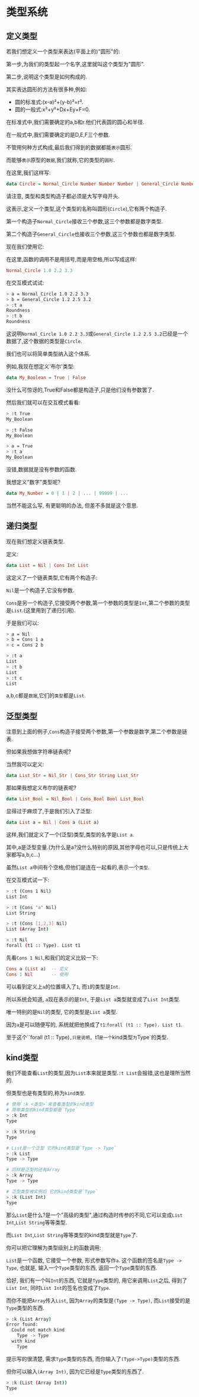 # 类型系统

## 定义类型

若我们想定义一个类型来表达(平面上的)"圆形"的:

第一步,为我们的类型起一个名字,这里就叫这个类型为"圆形".

第二步,说明这个类型是如何构成的.

其实表达圆形的方法有很多种,例如:

- 圆的标准式:(x-a)²+(y-b)²=r².
- 圆的一般式:x²+y²+Dx+Ey+F=0.

在标准式中,我们需要确定的a,b和r.他们代表圆的圆心和半径.

在一般式中,我们需要确定的是D,E,F三个参数.

不管用何种方式构成,最后我们得到的数据都能`表示`圆形.

而能够`表示`原型的`数据`,我们就称,它的类型的`圆形`.

在这里,我们这样写:

```haskell
data Circle = Normal_Circle Number Number Number | General_Circle Number Number Number
```

请注意, 类型和类型构造子都必须是大写字母开头.

这表示,定义一个类型,这个类型的名称叫圆形(`Circle`),它有两个构造子.

第一个构造子`Normal_Circle`接收三个参数,这三个参数都是数字类型.

第二个构造子`General_Circle`也接收三个参数,这三个参数也都是数字类型.

现在我们使用它:

在这里,函数的调用不是用括号,而是用空格,所以写成这样:

```haskell
Normal_Circle 1.0 2.2 3.3
```

在交互模式试试:

```bash
> a = Normal_Circle 1.0 2.2 3.3
> b = General_Circle 1.2 2.5 3.2
> :t a
Roundness
> :t b
Roundness
```

这说明`Normal_Circle 1.0 2.2 3.3`或`General_Circle 1.2 2.5 3.2`已经是一个数据了,这个数据的类型是`Circle`.

我们也可以将简单类型纳入这个体系.

例如,我现在想定义'布尔'类型:

```haskell
data My_Boolean = True | False
```

没什么可惊讶的,True和False都是构造子,只是他们没有参数罢了.

然后我们就可以在交互模式看看:

```bash
> :t True 
My_Boolean

> :t False
My_Boolean

> a = True
> :t a    
My_Boolean
```

没错,数据就是没有参数的函数.



我想定义"数字"类型呢?

```haskell
data My_Number = 0 | 1 | 2 | ... | 99999 | ...
```

当然不能这么写, 有更聪明的办法, 但差不多就是这个意思.



## 递归类型

现在我们想定义链表类型.

定义:

```haskell
data List = Nil | Cons Int List
```

这定义了一个链表类型,它有两个构造子:

`Nil`是一个构造子,它没有参数.

`Cons`是另一个构造子,它接受两个参数,第一个参数的类型是`Int`,第二个参数的类型是`List`.(这里用到了递归引用).

于是我们可以:

```bash
> a = Nil
> b = Cons 1 a
> c = Cons 2 b

> :t a
List
> :t b
List
> :t c 
List
```

a,b,c都是`数据`,它们的`类型`都是`List`.

## 泛型类型

注意到上面的例子,`Cons`构造子接受两个参数,第一个参数是数字,第二个参数是链表.

但如果我想做字符串链表呢?

当然我可以定义:

```haskell
data List_Str = Nil_Str | Cons_Str String List_Str
```

那如果我想定义布尔的链表呢?

```haskell
data List_Bool = Nil_Bool | Cons_Bool Bool List_Bool
```

显得过于麻烦了,于是我们引入了泛型:

```haskell
data List a = Nil | Cons a (List a)
```

这样,我们就定义了一个(泛型)类型,类型的名字是`List a`.

其中,a是泛型变量.(为什么是a?没什么特别的原因,其他字母也可以,只是传统上大家都写a,b,c...)

虽然`List a`中间有个空格,但他们是连在一起看的,表示一个`类型`.

在交互模式试一下:

```bash
> :t (Cons 1 Nil)
List Int

> :t (Cons "a" Nil)
List String

> :t (Cons [1,2,3] Nil)
List (Array Int)

> :t Nil
forall (t1 :: Type). List t1
```

先看`Cons 1 Nil`,和我们的定义比较一下:

```haskell
Cons a (List a)  -- 定义
Cons 1 Nil       -- 使用  
```

可以看到定义上`a`的位置填入了`1`, 而`1`的类型是`Int`.

所以系统会知道, `a`现在表示的是`Int`, 于是`List a`类型就变成了`List Int`类型.

唯一特别的是`Nil`的类型, 它的类型是`List a`类型.

因为`a`是可以随便写的, 系统就把他换成了`t1`:`forall (t1 :: Type). List t1`.

至于这个``forall (t1 :: Type)`,只是说明, `t1`是一个`kind类型`为`Type`的类型.

## kind类型

我们不能查看`List`的类型,因为`List`本来就是类型.`:t List`会报错,这也是理所当然的.

但类型也是有类型的,称为`kind类型`.

```bash
# 使用`:k <类型>`来查看类型的kind类型
# 简单类型的kind类型都是`Type`
> :k Int
Type

> :k String
Type

# List是一个泛型 它的kind类型是`Type -> Type`
> :k List
Type -> Type

# 同样是泛型的还有Array
> :k Array 
Type -> Type

# 泛型类型被实例后 它的kind类型是`Type`
> :k (List Int)
Type
```

那么`List`是什么?是一个"高级的类型",通过构造时传参的不同,它可以变成`List Int`,`List String`等等类型.

而`List Int`,`List String`等等类型的kind类型就是`Type`了.

你可以把它理解为类型级别上的函数调用:

`List`是一个函数, 它接受一个参数, 形式参数写作`a`. 这个函数的签名是`Type -> Type`, 也就是, 输入一个`Type`类型的东西, 返回一个`Type`类型的东西.

恰好, 我们有一个叫`Int`的东西, 它就是`Type`类型的, 用它来调用`List`之后, 得到了`List Int`, 同时`List Int`的签名也变成了`Type`.

而你不能把`Array`传入`List`, 因为`Array`的类型是`(Type -> Type)`, 而`List`接受的是`Type`类型的东西.

```bash
> :k (List Array)
Error found:
  Could not match kind
    Type -> Type
  with kind
    Type
```

提示写的很清楚, 需求`Type`类型的东西, 而你输入了`(Type->Type)`类型的东西.

但你可以输入`(Array Int)`, 因为它已经是`Type`类型的东西了.

```bash
> :k (List (Array Int))
Type
```
